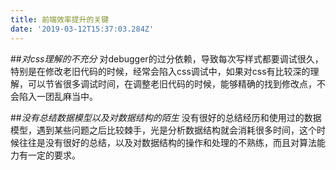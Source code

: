 ```yaml
---
title: 前端效率提升的关键
date: '2019-03-12T15:37:03.284Z'
---
```


##_对css理解的不充分_
  对debugger的过分依赖，导致每次写样式都要调试很久，特别是在修改老旧代码的时候，经常会陷入css调试中，如果对css有比较深的理解，可以节省很多调试时间，在调整老旧代码的时候，能够精确的找到修改点，不会陷入一团乱麻当中。


##_没有总结数据模型以及对数据结构的陌生_
  没有很好的总结经历和使用过的数据模型，遇到某些问题之后比较棘手，光是分析数据结构就会消耗很多时间，这个时候往往是没有很好的总结，以及对数据结构的操作和处理的不熟练，而且对算法能力有一定的要求。








